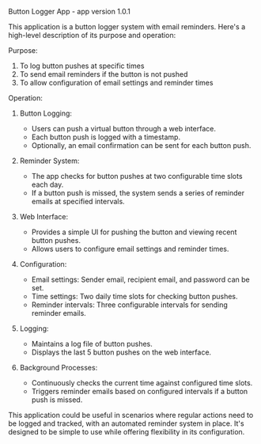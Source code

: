 Button Logger App - app version 1.0.1



This application is a button logger system with email reminders. Here's a high-level description of its purpose and operation:

Purpose:
1. To log button pushes at specific times
2. To send email reminders if the button is not pushed
3. To allow configuration of email settings and reminder times

Operation:

1. Button Logging:
   - Users can push a virtual button through a web interface.
   - Each button push is logged with a timestamp.
   - Optionally, an email confirmation can be sent for each button push.

2. Reminder System:
   - The app checks for button pushes at two configurable time slots each day.
   - If a button push is missed, the system sends a series of reminder emails at specified intervals.

3. Web Interface:
   - Provides a simple UI for pushing the button and viewing recent button pushes.
   - Allows users to configure email settings and reminder times.

4. Configuration:
   - Email settings: Sender email, recipient email, and password can be set.
   - Time settings: Two daily time slots for checking button pushes.
   - Reminder intervals: Three configurable intervals for sending reminder emails.

5. Logging:
   - Maintains a log file of button pushes.
   - Displays the last 5 button pushes on the web interface.

6. Background Processes:
   - Continuously checks the current time against configured time slots.
   - Triggers reminder emails based on configured intervals if a button push is missed.

This application could be useful in scenarios where regular actions need to be logged and tracked, with an automated reminder system in place. It's designed to be simple to use while offering flexibility in its configuration.
